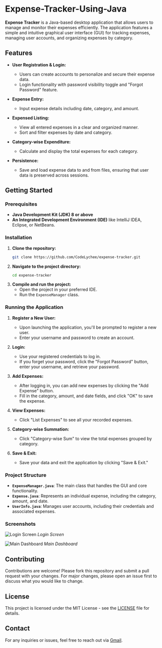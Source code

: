 # Expense-Tracker-Using-Java
**Expense Tracker** is a Java-based desktop application that allows users to manage and monitor their expenses efficiently. The application features a simple and intuitive graphical user interface (GUI) for tracking expenses, managing user accounts, and organizing expenses by category.

## Features

- **User Registration & Login:**
  - Users can create accounts to personalize and secure their expense data.
  - Login functionality with password visibility toggle and "Forgot Password" feature.
  
- **Expense Entry:**
  - Input expense details including date, category, and amount.

- **Expensed Listing:**
  - View all entered expenses in a clear and organized manner.
  - Sort and filter expenses by date and category.

- **Category-wise Expenditure:**
  - Calculate and display the total expenses for each category.

- **Persistence:**
  - Save and load expense data to and from files, ensuring that user data is preserved across sessions.

## Getting Started

### Prerequisites

- **Java Development Kit (JDK) 8 or above**
- **An Integrated Development Environment (IDE)** like IntelliJ IDEA, Eclipse, or NetBeans.

### Installation

1. **Clone the repository:**
   ```sh
   git clone https://github.com/CodeLychee/expense-tracker.git
   ```
2. **Navigate to the project directory:**
   ```sh
   cd expense-tracker
   ```
3. **Compile and run the project:**
   - Open the project in your preferred IDE.
   - Run the `ExpenseManager` class.

### Running the Application

1. **Register a New User:**
   - Upon launching the application, you'll be prompted to register a new user.
   - Enter your username and password to create an account.

2. **Login:**
   - Use your registered credentials to log in.
   - If you forget your password, click the "Forgot Password" button, enter your username, and retrieve your password.

3. **Add Expenses:**
   - After logging in, you can add new expenses by clicking the "Add Expense" button.
   - Fill in the category, amount, and date fields, and click "OK" to save the expense.

4. **View Expenses:**
   - Click "List Expenses" to see all your recorded expenses.

5. **Category-wise Summation:**
   - Click "Category-wise Sum" to view the total expenses grouped by category.

6. **Save & Exit:**
   - Save your data and exit the application by clicking "Save & Exit."

### Project Structure

- **`ExpenseManager.java`**: The main class that handles the GUI and core functionality.
- **`Expense.java`**: Represents an individual expense, including the category, amount, and date.
- **`UserInfo.java`**: Manages user accounts, including their credentials and associated expenses.

### Screenshots

![Login Screen](link-to-screenshot1)
*Login Screen*

![Main Dashboard](link-to-screenshot2)
*Main Dashboard*

## Contributing

Contributions are welcome! Please fork this repository and submit a pull request with your changes. For major changes, please open an issue first to discuss what you would like to change.

## License

This project is licensed under the MIT License - see the [LICENSE](LICENSE) file for details.

## Contact

For any inquiries or issues, feel free to reach out via [Gmail](mailto:watermelonpumpkin67@gmail.com).

